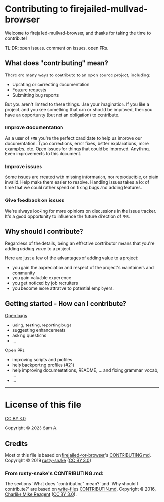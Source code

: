 # Contributing to firejailed-mullvad-browser

Welcome to firejailed-mullvad-browser, and thanks for taking the time to contribute!

TL;DR: open issues, comment on issues, open PRs.

## What does "contributing" mean?

There are many ways to contribute to an open source project, including:

- Updating or correcting documentation
- Feature requests
- Submitting bug reports

But you aren't limited to these things. Use your imagination. If you like a project, and you see something that can or should be improved, then you have an opportunity (but not an obligation) to contribute.

### Improve documentation

As a user of `FMB` you're the perfect candidate to help us improve our documentation. Typo corrections, error fixes, better explanations, more examples, etc. Open issues for things that could be improved. Anything. Even improvements to this document.

### Improve issues

Some issues are created with missing information, not reproducible, or plain invalid. Help make them easier to resolve. Handling issues takes a lot of time that we could rather spend on fixing bugs and adding features.

### Give feedback on issues

We're always looking for more opinions on discussions in the issue tracker. It's a good opportunity to influence the future direction of `FMB`.

## Why should I contribute?

Regardless of the details, being an effective contributor means that you're adding _adding value_ to a project.

Here are just a few of the advantages of adding value to a project:

- you gain the appreciation and respect of the project's maintainers and community
- you gain valuable experience
- you get noticed by job recruiters
- you become more attrative to potential employers.

## Getting started - How can I contribute?

[Open bugs](https://github.com/samsapti/firejailed-mullvad-browser/issues/new)
 - using, testing, reporting bugs
 - suggesting enhancements
 - asking questions
 - ...

Open PRs
 - improving scripts and profiles
 - help backporting profiles ([#21](https://github.com/samsapti/firejailed-mullvad-browser/issues/21))
 - help improving documentations, README, ... and fixing grammar, vocab, ...
 - ...

---

# License of this file

[CC BY 3.0](https://creativecommons.org/licenses/by/3.0/)

Copyright © 2023 Sam A.

## Credits

Most of this file is based on [firejailed-tor-browser](https://github.com/rusty-snake/firejailed-tor-browser)'s
[CONTRIBUTING.md](https://github.com/rusty-snake/firejailed-tor-browser/blob/master/CONTRIBUTING.md).
Copyright © 2019 [rusty-snake](https://github.com/rusty-snake) ([CC BY 3.0](https://creativecommons.org/licenses/by/3.0/))

### From rusty-snake's CONTRIBUTING.md:

The sections 'What does "contributing" mean?' and 'Why should I contribute?' are based
on [write-file](https://github.com/tunnckoCore/write-file)s [CONTRIBUTIN.md](https://github.com/tunnckoCore/write-file/blob/master/CONTRIBUTING.md).
Copyright © 2016, [Charlike Mike Reagent](http://www.tunnckocore.tk) ([CC BY 3.0](https://creativecommons.org/licenses/by/3.0/)).
